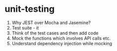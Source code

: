 # unit-testing

1. Why JEST over Mocha and Jasemine?
2. Test suite - it
3. Think of the test cases and then add code 
4. Mock the functions which involves API calls etc. 
5. Understand dependency injection while mocking
